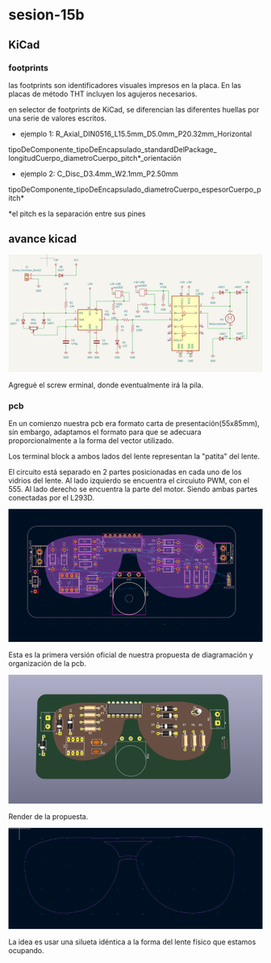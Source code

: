 # sesion-15b

## KiCad

### footprints

las footprints son identificadores visuales impresos en la placa. En las placas de método THT incluyen los agujeros necesarios. 

en selector de footprints de KiCad, se diferencian las diferentes huellas por una serie de valores escritos.

- ejemplo 1: R_Axial_DIN0516_L15.5mm_D5.0mm_P20.32mm_Horizontal

tipoDeComponente_tipoDeEncapsulado_standardDelPackage_ longitudCuerpo_diametroCuerpo_pitch*_orientación

- ejemplo 2: C_Disc_D3.4mm_W2.1mm_P2.50mm

tipoDeComponente_tipoDeEncapsulado_diametroCuerpo_espesorCuerpo_pitch*

*el pitch es la separación entre sus pines


## avance kicad

![imagen de la versión 6 de nuestro esquemático](./archivos/fps555-sch-v6.png)

Agregué el screw erminal, donde eventualmente irá la pila. 

### pcb

En un comienzo nuestra pcb era formato carta de presentación(55x85mm), sin embargo, adaptamos el formato para que se adecuara proporcionalmente a la forma del vector utilizado.

Los terminal block a ambos lados del lente representan la "patita" del lente.

El circuito está separado en 2 partes posicionadas en cada uno de los vidrios del lente. Al lado izquierdo se encuentra el circuiuto PWM, con el 555. Al lado derecho se encuentra la parte del motor. Siendo ambas partes conectadas por el L293D.

![imagen de la versión 2 de nuestra pcb](./archivos/fps555-pcb-v2.png)

Esta es la primera versión oficial de nuestra propuesta de diagramación y organización de la pcb.

![render de la versión 2 de nuestra pcb](./archivos/fps555-render-v2.png)

Render de la propuesta.

![imagen del vector de la silueta de un lente](./archivos/lentes-vector.png)

La idea es usar una silueta idéntica a la forma del lente físico que estamos ocupando.
